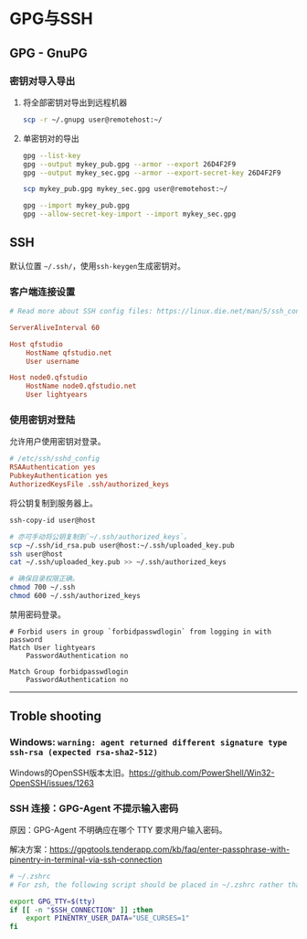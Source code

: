 # GPG与SSH

## GPG - GnuPG

### 密钥对导入导出

1. 将全部密钥对导出到远程机器

    ```sh
    scp -r ~/.gnupg user@remotehost:~/
    ```

2. 单密钥对的导出

    ```sh
    gpg --list-key
    gpg --output mykey_pub.gpg --armor --export 26D4F2F9
    gpg --output mykey_sec.gpg --armor --export-secret-key 26D4F2F9

    scp mykey_pub.gpg mykey_sec.gpg user@remotehost:~/

    gpg --import mykey_pub.gpg
    gpg --allow-secret-key-import --import mykey_sec.gpg
    ```

## SSH

默认位置 `~/.ssh/`，使用`ssh-keygen`生成密钥对。

### 客户端连接设置

```conf
# Read more about SSH config files: https://linux.die.net/man/5/ssh_config

ServerAliveInterval 60

Host qfstudio
    HostName qfstudio.net
    User username

Host node0.qfstudio
    HostName node0.qfstudio.net
    User lightyears

```

### 使用密钥对登陆

允许用户使用密钥对登录。

```conf
# /etc/ssh/sshd_config
RSAAuthentication yes
PubkeyAuthentication yes
AuthorizedKeysFile .ssh/authorized_keys
```

将公钥复制到服务器上。

```sh
ssh-copy-id user@host

# 亦可手动将公钥复制到`~/.ssh/authorized_keys`。
scp ~/.ssh/id_rsa.pub user@host:~/.ssh/uploaded_key.pub
ssh user@host
cat ~/.ssh/uploaded_key.pub >> ~/.ssh/authorized_keys

# 确保目录权限正确。
chmod 700 ~/.ssh
chmod 600 ~/.ssh/authorized_keys
```

禁用密码登录。

``` shell
# Forbid users in group `forbidpasswdlogin` from logging in with password
Match User lightyears
    PasswordAuthentication no

Match Group forbidpasswdlogin
    PasswordAuthentication no
```

---

## Troble shooting

### Windows: `warning: agent returned different signature type ssh-rsa (expected rsa-sha2-512)`

Windows的OpenSSH版本太旧。<https://github.com/PowerShell/Win32-OpenSSH/issues/1263>

### SSH 连接：GPG-Agent 不提示输入密码

原因：GPG-Agent 不明确应在哪个 TTY 要求用户输入密码。

解决方案：<https://gpgtools.tenderapp.com/kb/faq/enter-passphrase-with-pinentry-in-terminal-via-ssh-connection>

```sh
# ~/.zshrc
# For zsh, the following script should be placed in ~/.zshrc rather than ./zprofile

export GPG_TTY=$(tty)
if [[ -n "$SSH_CONNECTION" ]] ;then
    export PINENTRY_USER_DATA="USE_CURSES=1"
fi
```
